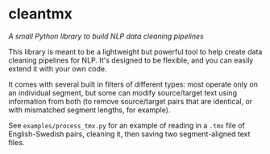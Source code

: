 # cleantmx
*A small Python library to build NLP data cleaning pipelines*

This library is meant to be a lightweight but powerful tool to help create data cleaning pipelines for NLP. It's designed to be flexible, and you can easily extend it with your own code.

It comes with several built in filters of different types: most operate only on an individual segment, but some can modify source/target text using information from both (to remove source/target pairs that are identical, or with mismatched segment lengths, for example).

See `examples/process_tmx.py` for an example of reading in a `.tmx` file of English-Swedish pairs, cleaning it, then saving two segment-aligned text files.
